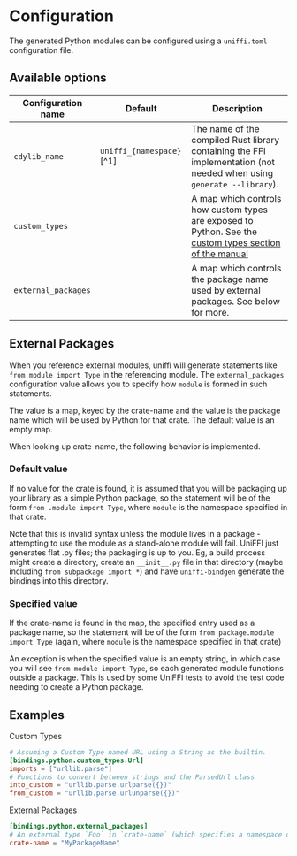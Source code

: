 # Configuration

The generated Python modules can be configured using a `uniffi.toml` configuration file.

## Available options

| Configuration name | Default  | Description |
| ------------------ | -------  |------------ |
| `cdylib_name`      | `uniffi_{namespace}`[^1] | The name of the compiled Rust library containing the FFI implementation (not needed when using `generate --library`). |
| `custom_types`      | | A map which controls how custom types are exposed to Python. See the [custom types section of the manual](../udl/custom_types#custom-types-in-the-bindings-code)|
| `external_packages` | | A map which controls the package name used by external packages. See below for more.

## External Packages

When you reference external modules, uniffi will generate statements like `from module import Type`
in the referencing module. The `external_packages` configuration value allows you to specify how `module`
is formed in such statements.

The value is a map, keyed by the crate-name and the value is the package name which will be used by
Python for that crate. The default value is an empty map.

When looking up crate-name, the following behavior is implemented.

### Default value
If no value for the crate is found, it is assumed that you will be packaging up your library
as a simple Python package, so the statement will be of the form `from .module import Type`,
where `module` is the namespace specified in that crate.

Note that this is invalid syntax unless the module lives in a package - attempting to
use the module as a stand-alone module will fail. UniFFI just generates flat .py files; the
packaging is up to you. Eg, a build process might create a directory, create an `__init__.py`
file in that directory (maybe including `from subpackage import *`) and have `uniffi-bindgen`
generate the bindings into this directory.

### Specified value
If the crate-name is found in the map, the specified entry used as a package name, so the statement will be of the form
`from package.module import Type` (again, where `module` is the namespace specified in that crate)

An exception is when the specified value is an empty string, in which case you will see
`from module import Type`, so each generated module functions outside a package.
This is used by some UniFFI tests to avoid the test code needing to create a Python package.

## Examples

Custom Types
```toml
# Assuming a Custom Type named URL using a String as the builtin.
[bindings.python.custom_types.Url]
imports = ["urllib.parse"]
# Functions to convert between strings and the ParsedUrl class
into_custom = "urllib.parse.urlparse({})"
from_custom = "urllib.parse.urlunparse({})"
```

External Packages
```toml
[bindings.python.external_packages]
# An external type `Foo` in `crate-name` (which specifies a namespace of `my_module`) will be referenced via `from MyPackageName.my_module import Foo`
crate-name = "MyPackageName"
```

